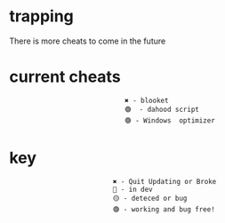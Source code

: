 # trapping
There is more cheats to come in the future
# current cheats
                                 ✖ - blooket
                                 🟢  - dahood script 
                                 🟢 - Windows  optimizer
 # key
                              ✖ - Quit Updating or Broke
                              🔴 - in dev
                              🟡 - deteced or bug
                              🟢 - working and bug free!

